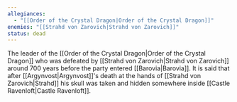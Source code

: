 ```yaml
---
allegiances:
  - "[[Order of the Crystal Dragon|Order of the Crystal Dragon]]"
enemies: "[[Strahd von Zarovich|Strahd von Zarovich]]"
status: dead
---
```


The leader of the [[Order of the Crystal Dragon|Order of the Crystal Dragon]] who was defeated by [[Strahd von Zarovich|Strahd von Zarovich]] around 700 years before the party entered [[Barovia|Barovia]]. It is said that after [[Argynvost|Argynvost]]'s death at the hands of [[Strahd von Zarovich|Strahd]] his skull was taken and hidden somewhere inside [[Castle Ravenloft|Castle Ravenloft]].